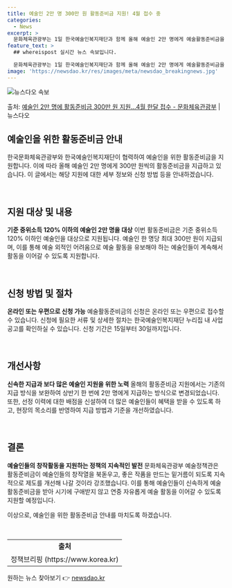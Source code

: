 ```yaml
---
title: 예술인 2만 명 300만 원 활동준비금 지원! 4월 접수 중
categories:
  - News
excerpt: >
  문화체육관광부는 1일 한국예술인복지재단과 함께 올해 예술인 2만 명에게 예술활동준비금을 지원한다고 밝혔다. …
feature_text: >
  ## whereispost 실시간 뉴스 속보입니다.

  문화체육관광부는 1일 한국예술인복지재단과 함께 올해 예술인 2만 명에게 예술활동준비금을 지원한다고 밝혔다. …
image: 'https://newsdao.kr/res/images/meta/newsdao_breakingnews.jpg'
---
```


![뉴스다오 속보](https://newsdao.kr/res/images/meta/newsdao_breakingnews.jpg)

<p>출처: <a href="https://newsdao.kr/3474" rel="dofollow">예술인 2만 명에 활동준비금 300만 원 지원…4월 한달 접수 - 문화체육관광부</a> | 뉴스다오</p>

<h2 data-ke-size="size26">예술인을 위한 활동준비금 안내</h2>
한국문화체육관광부와 한국예술인복지재단이 협력하여 예술인을 위한 활동준비금을 지원합니다. 이에 따라 올해 예술인 2만 명에게 300만 원씩의 활동준비금을 지급하고 있습니다. 이 글에서는 해당 지원에 대한 세부 정보와 신청 방법 등을 안내하겠습니다.

<p data-ke-size="size16">&nbsp;</p>

<h2 data-ke-size="size24">지원 대상 및 내용</h2>
<strong>기준 중위소득 120% 이하의 예술인 2만 명을 대상</strong>
이번 활동준비금은 기준 중위소득 120% 이하인 예술인을 대상으로 지원됩니다. 예술인 한 명당 최대 300만 원이 지급되며, 이를 통해 예술 외적인 어려움으로 예술 활동을 유보해야 하는 예술인들이 계속해서 활동을 이어갈 수 있도록 지원합니다. 

<p data-ke-size="size16">&nbsp;</p>

<h2 data-ke-size="size24">신청 방법 및 절차</h2>
<strong>온라인 또는 우편으로 신청 가능</strong>
예술활동준비금의 신청은 온라인 또는 우편으로 접수할 수 있습니다. 신청에 필요한 서류 및 상세한 절차는 한국예술인복지재단 누리집 내 사업 공고를 확인하실 수 있습니다. 신청 기간은 15일부터 30일까지입니다.

<p data-ke-size="size16">&nbsp;</p>

<h2 data-ke-size="size24">개선사항</h2>
<strong>신속한 지급과 보다 많은 예술인 지원을 위한 노력</strong>
올해의 활동준비금 지원에서는 기존의 지급 방식을 보완하여 상반기 한 번에 2만 명에게 지급하는 방식으로 변경되었습니다. 또한, 선정 이력에 대한 배점을 신설하여 더 많은 예술인들이 혜택을 받을 수 있도록 하고, 현장의 목소리를 반영하여 지급 방법과 기준을 개선하였습니다.

<p data-ke-size="size16">&nbsp;</p>

<h2 data-ke-size="size24">결론</h2>
<strong>예술인들의 창작활동을 지원하는 정책의 지속적인 발전</strong>
문화체육관광부 예술정책관은 활동준비금이 예술인들의 창작열을 북돋우고, 좋은 작품을 만드는 밑거름이 되도록 지속적으로 제도를 개선해 나갈 것이라 강조했습니다. 이를 통해 예술인들이 신속하게 예술활동준비금을 받아 시기에 구애받지 않고 연중 자유롭게 예술 활동을 이어갈 수 있도록 지원할 예정입니다.

이상으로, 예술인을 위한 활동준비금 안내를 마치도록 하겠습니다.

<p data-ke-size="size16">&nbsp;</p>

<table>
    <tbody>
        <tr>
            <td style="text-align: center; height: 17px;"><b>출처</b></td>
        </tr>
        <tr>
            <td style="text-align: center; height: 17px;">정책브리핑 (https://www.korea.kr)</td>
        </tr>
    </tbody>
</table> 

원하는 뉴스 찾아보기 👉 <a href="https://newsdao.kr" rel="dofollow">newsdao.kr</a>


